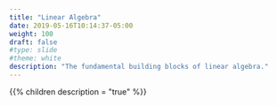 ```yaml
---
title: "Linear Algebra"
date: 2019-05-16T10:14:37-05:00
weight: 100
draft: false
#type: slide
#theme: white
description: "The fundamental building blocks of linear algebra."
---
```


{{% children description = "true" %}}

